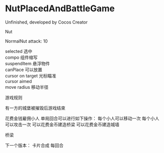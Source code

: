 # NutPlacedAndBattleGame
Unfinished, developed by Cocos Creator

Nut

NormalNut
attack: 10

selected 选中  
compo 组件缩写  
suspendItem 悬浮物件  
canPlace 可以放置  
cursor on target 光标瞄准  
cursor aimed  
move radius 移动半径  


游戏规则

有一方的城堡被摧毁后游戏结束

花费金钱雇佣小人
单局回合可以进行如下操作：
每个小人可以移动一次
每个小人可以攻击一次
可以花费金币建造桥梁
可以花费金币建造城墙

桥梁


下一个版本：
卡片合成
每回合
